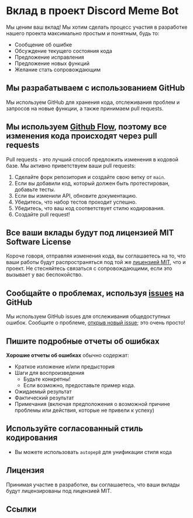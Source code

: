 # Вклад в проект Discord Meme Bot

Мы ценим ваш вклад! Мы хотим сделать процесс участия в разработке нашего проекта максимально простым и понятным, будь то:

- Сообщение об ошибке
- Обсуждение текущего состояния кода
- Предложение исправления
- Предложение новых функций
- Желание стать сопровождающим

## Мы разрабатываем с использованием GitHub

Мы используем GitHub для хранения кода, отслеживания проблем и запросов на новые функции, а также принимаем pull requests.

## Мы используем [Github Flow](https://guides.github.com/introduction/flow/index.html), поэтому все изменения кода происходят через pull requests

Pull requests - это лучший способ предложить изменения в кодовой базе. Мы активно приветствуем ваши pull requests:

1. Сделайте форк репозитория и создайте свою ветку от `main`.
2. Если вы добавили код, который должен быть протестирован, добавьте тесты.
3. Если вы изменили API, обновите документацию.
4. Убедитесь, что набор тестов проходит успешно.
5. Убедитесь, что ваш код соответствует стилю кодирования.
6. Создайте pull request!

## Все ваши вклады будут под лицензией MIT Software License

Короче говоря, отправляя изменения кода, вы соглашаетесь на то, что ваши работы будут распространяться под той же [лицензией MIT](http://choosealicense.com/licenses/mit/), что и проект. Не стесняйтесь связаться с сопровождающими, если это вызывает у вас беспокойство.

## Сообщайте о проблемах, используя [issues](https://github.com/yourusername/your-repo/issues) на GitHub

Мы используем GitHub issues для отслеживания общедоступных ошибок. Сообщите о проблеме, [открыв новый issue](); это очень просто!

## Пишите подробные отчеты об ошибках

**Хорошие отчеты об ошибках** обычно содержат:

- Краткое изложение и/или предыстория
- Шаги для воспроизведения
  - Будьте конкретны!
  - Если возможно, предоставьте пример кода.
- Ожидаемый результат
- Фактический результат
- Примечания (включая предположения о возможной причине проблемы или действия, которые не привели к успеху)

## Используйте согласованный стиль кодирования

* Вы можете использовать `autopep8` для унификации стиля кода

## Лицензия

Принимая участие в разработке, вы соглашаетесь, что ваши вклады будут лицензированы под лицензией MIT.

## Ссылки
